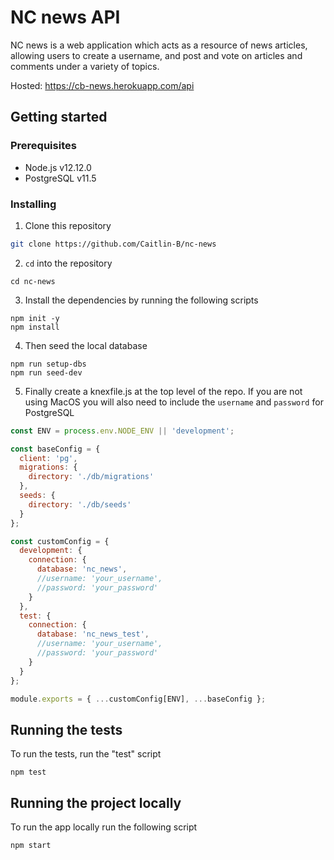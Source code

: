 # NC news API

NC news is a web application which acts as a resource of news articles, allowing users to create a username, and post and vote on articles and comments under a variety of topics.

Hosted: https://cb-news.herokuapp.com/api

## Getting started

### Prerequisites

- Node.js v12.12.0
- PostgreSQL v11.5

### Installing

1. Clone this repository

```bash
git clone https://github.com/Caitlin-B/nc-news
```

2. `cd` into the repository

```
cd nc-news
```

3. Install the dependencies by running the following scripts

```
npm init -y
npm install
```

4. Then seed the local database

```
npm run setup-dbs
npm run seed-dev
```

5. Finally create a knexfile.js at the top level of the repo. If you are not using MacOS you will also need to include the `username` and `password` for PostgreSQL

```js
const ENV = process.env.NODE_ENV || 'development';

const baseConfig = {
  client: 'pg',
  migrations: {
    directory: './db/migrations'
  },
  seeds: {
    directory: './db/seeds'
  }
};

const customConfig = {
  development: {
    connection: {
      database: 'nc_news',
      //username: 'your_username',
      //password: 'your_password'
    }
  },
  test: {
    connection: {
      database: 'nc_news_test',
      //username: 'your_username',
      //password: 'your_password'
    }
  }
};

module.exports = { ...customConfig[ENV], ...baseConfig };
```

## Running the tests

To run the tests, run the "test" script

```
npm test
```

## Running the project locally

To run the app locally run the following script

```
npm start
```
